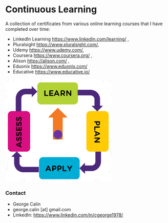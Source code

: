 # Continuous Learning
A collection of certificates from various online learning courses that I have completed over time:
* LinkedIn Learning https://www.linkedin.com/learning/ ,
* Pluralsight https://www.pluralsight.com/, 
* Udemy https://www.udemy.com/, 
* Coursera https://www.coursera.org/ ,
* Alison https://alison.com/ ,
* Eduonix https://www.eduonix.com/
* Educative https://www.educative.io/

![continuous learning](Learning.png)

### Contact
* George Calin 
* george.calin [at] gmail.com
* LinkedIn: https://www.linkedin.com/in/cgeorge1978/

